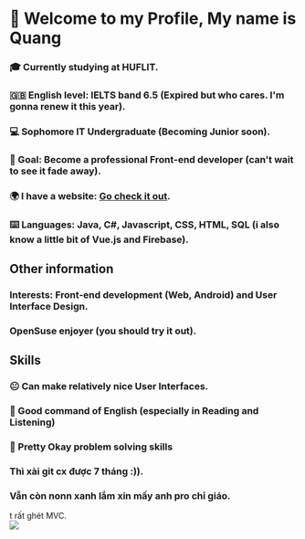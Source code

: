 # 👋 Welcome to my Profile, My name is Quang
### 🎓 Currently studying at HUFLIT.
### 🇬🇧 English level: IELTS band 6.5 (Expired but who cares. I'm gonna renew it this year).
### 💻 Sophomore IT Undergraduate (Becoming Junior soon).
### 🏁 Goal: Become a professional Front-end developer (can't wait to see it fade away).
### 🌍 I have a website: [Go check it out](https://fowardslash.github.io).
### ⌨️ Languages: Java, C#, Javascript, CSS, HTML, SQL (i also know a little bit of Vue.js and Firebase).
## Other information
### Interests: Front-end development (Web, Android) and User Interface Design.
### OpenSuse enjoyer (you should try it out).
## Skills
### 😐 Can make relatively nice User Interfaces.
### 🙂 Good command of English (especially in Reading and Listening)
### 🤔 Pretty Okay problem solving skills

### Thì xài git cx được 7 tháng :)).
### Vẫn còn nonn xanh lắm xin mấy anh pro chỉ giáo.
t rất ghét MVC.\
![](http://github-profile-summary-cards.vercel.app/api/cards/most-commit-language?username=fowardslash&theme=github)
